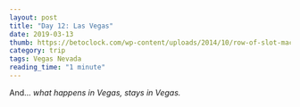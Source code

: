 ```yaml
---
layout: post
title: "Day 12: Las Vegas"
date: 2019-03-13
thumb: https://betoclock.com/wp-content/uploads/2014/10/row-of-slot-machines.jpg
category: trip
tags: Vegas Nevada
reading_time: "1 minute"
---
```


And... *what happens in Vegas, stays in Vegas.*